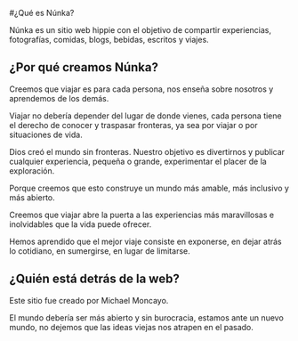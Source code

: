 #¿Qué es Núnka?

Núnka es un sitio web hippie con el objetivo de compartir experiencias, fotografías, comidas, blogs, bebidas, escritos y viajes.

## ¿Por qué creamos Núnka?

Creemos que viajar es para cada persona, nos enseña sobre nosotros y aprendemos de los demás.

Viajar no debería depender del lugar de donde vienes, cada persona tiene el derecho de conocer y traspasar fronteras, ya sea por viajar o por situaciones de vida.

Dios creó el mundo sin fronteras. Nuestro objetivo es divertirnos y publicar cualquier experiencia, pequeña o grande, experimentar el placer de la exploración.

Porque creemos que esto construye un mundo más amable, más inclusivo y más abierto.

Creemos que viajar abre la puerta a las experiencias más maravillosas e inolvidables que la vida puede ofrecer.

Hemos aprendido que el mejor viaje consiste en exponerse, en dejar atrás lo cotidiano, en sumergirse, en lugar de limitarse.

 ## ¿Quién está detrás de la web?

Este sitio fue creado por Michael Moncayo.

El mundo debería ser más abierto y sin burocracia, estamos ante un nuevo mundo, no dejemos que las ideas viejas nos atrapen en el pasado.



      